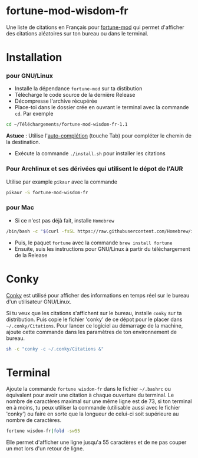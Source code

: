 # fortune-mod-wisdom-fr
Une liste de citations en Français pour [fortune-mod](https://github.com/shlomif/fortune-mod) qui permet d'afficher des citations aléatoires sur ton bureau ou dans le terminal.



# Installation
### pour GNU/Linux
* Installe la dépendance `fortune-mod` sur ta distibution
* Télécharge le code source de la dernière Release
* Décompresse l'archive récupérée
* Place-toi dans le dossier crée en ouvrant le terminal avec la commande `cd`. Par exemple
```sh
cd ~/Téléchargements/fortune-mod-wisdom-fr-1.1
```
**Astuce** : Utilise l'[auto-complétion](https://fr.wikipedia.org/wiki/Compl%C3%A8tement_automatique#Interpr%C3%A9teurs_de_commandes) (touche Tab) pour compléter le chemin de la destination.
* Exécute la commande `./install.sh` pour installer les citations

### Pour Archlinux et ses dérivées qui utilisent le dépot de l'AUR
Utilise par example `pikaur` avec la commande
```sh
pikaur -S fortune-mod-wisdom-fr
```

### pour Mac
* Si ce n'est pas déjà fait, installe `Homebrew`
```sh
/bin/bash -c "$(curl -fsSL https://raw.githubusercontent.com/Homebrew/install/HEAD/install.sh)"
```
* Puis, le paquet `fortune` avec la commande `brew install fortune`
* Ensuite, suis les instructions pour GNU/Linux à partir du téléchargement de la Release



# Conky

[Conky](https://github.com/brndnmtthws/conky) est utilisé pour afficher des informations en temps réel sur le bureau d'un utilisateur GNU/Linux.

Si tu veux que les citations s'affichent sur le bureau, installe `conky` sur ta distribution. Puis copie le fichier 'conky' de ce dépot pour le placer dans `~/.conky/Citations`.
Pour lancer ce logiciel au démarrage de la machine, ajoute cette commande dans les paramètres de ton environnement de bureau.
```sh
sh -c "conky -c ~/.conky/Citations &"
```



# Terminal

Ajoute la commande `fortune wisdom-fr` dans le fichier `~/.bashrc` ou équivalent pour avoir une citation à chaque ouverture du terminal.
Le nombre de caractères maximal sur une même ligne est de 73, si ton terminal en à moins, tu peux utiliser la commande (utilisable aussi avec le fichier 'conky') ou faire en sorte que la longueur de celui-ci soit supérieure au nombre de caractères.
```sh
fortune wisdom-fr|fold -sw55
```
Elle permet d'afficher une ligne jusqu'a 55 caractères et de ne pas couper un mot lors d'un retour de ligne.

